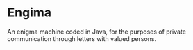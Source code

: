 # Engima
An enigma machine coded in Java, for the purposes of private communication through letters with valued persons.
